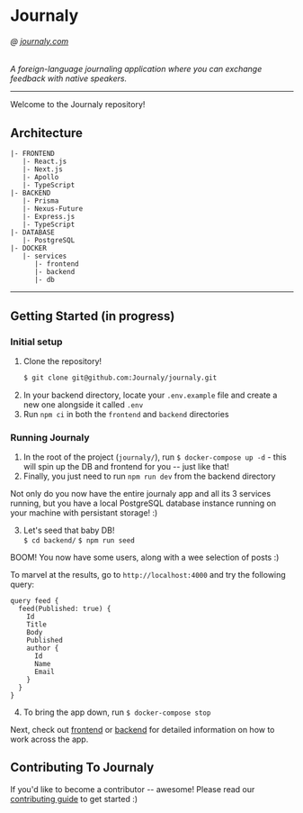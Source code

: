 # Journaly

###### @ [journaly.com](http://journaly.com)

_A foreign-language journaling application where you can exchange feedback with native speakers._

---

Welcome to the Journaly repository!

## Architecture

```
|- FRONTEND
   |- React.js
   |- Next.js
   |- Apollo
   |- TypeScript
|- BACKEND
   |- Prisma
   |- Nexus-Future
   |- Express.js
   |- TypeScript
|- DATABASE
   |- PostgreSQL
|- DOCKER
   |- services
      |- frontend
      |- backend
      |- db
```

---

## Getting Started (in progress)

### Initial setup

1. Clone the repository!
   ```sh
   $ git clone git@github.com:Journaly/journaly.git
   ```
1. In your backend directory, locate your `.env.example` file and create a new one alongside it called `.env`
1. Run `npm ci` in both the `frontend` and `backend` directories

### Running Journaly

1. In the root of the project (`journaly/`), run `$ docker-compose up -d` - this will spin up the DB and frontend for you -- just like that!
2. Finally, you just need to run `npm run dev` from the backend directory

Not only do you now have the entire journaly app and all its 3 services running, but you have a local PostgreSQL database instance running on your machine with persistant storage! :)

3. Let's seed that baby DB!  
   `$ cd backend/`
   `$ npm run seed`

BOOM! You now have some users, along with a wee selection of posts :)

To marvel at the results, go to `http://localhost:4000` and try the following query:

```
query feed {
  feed(Published: true) {
    Id
    Title
    Body
    Published
    author {
      Id
      Name
      Email
    }
  }
}
```

4. To bring the app down, run `$ docker-compose stop`

Next, check out [frontend](./frontend) or [backend](./backend) for detailed information on how to work across the app.

## Contributing To Journaly

If you'd like to become a contributor -- awesome!
Please read our [contributing guide](./docs/contributing-guide.md) to get started :)
